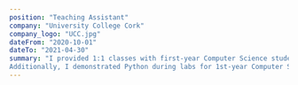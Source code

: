 ```yaml
---
position: "Teaching Assistant"
company: "University College Cork"
company_logo: "UCC.jpg"
dateFrom: "2020-10-01"
dateTo: "2021-04-30"
summary: "I provided 1:1 classes with first-year Computer Science students in all first-year modules via the CSIT Solas programme run at UCC.
Additionally, I demonstrated Python during labs for 1st-year Computer Science students in Introduction to Programming (CS1117)."
---
```


